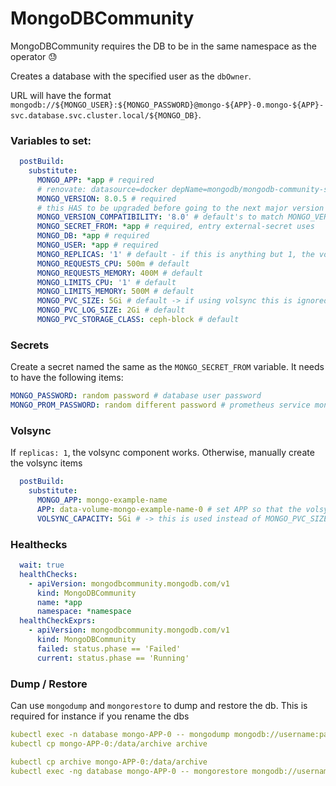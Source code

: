 # MongoDBCommunity

MongoDBCommunity requires the DB to be in the same namespace as the operator 😓

Creates a database with the specified user as the `dbOwner`.

URL will have the format `mongodb://${MONGO_USER}:${MONGO_PASSWORD}@mongo-${APP}-0.mongo-${APP}-svc.database.svc.cluster.local/${MONGO_DB}`.

### Variables to set:

```yaml
  postBuild:
    substitute:
      MONGO_APP: *app # required
      # renovate: datasource=docker depName=mongodb/mongodb-community-server
      MONGO_VERSION: 8.0.5 # required
      # this HAS to be upgraded before going to the next major version (e.g. can go from 7->8 with this set to 7, but can't go from 8->9 without changing this to 8)
      MONGO_VERSION_COMPATIBILITY: '8.0' # default's to match MONGO_VERSION
      MONGO_SECRET_FROM: *app # required, entry external-secret uses
      MONGO_DB: *app # required
      MONGO_USER: *app # required
      MONGO_REPLICAS: '1' # default - if this is anything but 1, the volsync pvcs for the other replicas will need to be manually created before changing this!
      MONGO_REQUESTS_CPU: 500m # default
      MONGO_REQUESTS_MEMORY: 400M # default
      MONGO_LIMITS_CPU: '1' # default
      MONGO_LIMITS_MEMORY: 500M # default
      MONGO_PVC_SIZE: 5Gi # default -> if using volsync this is ignored
      MONGO_PVC_LOG_SIZE: 2Gi # default
      MONGO_PVC_STORAGE_CLASS: ceph-block # default
```

### Secrets

Create a secret named the same as the `MONGO_SECRET_FROM` variable. It needs to have the following items:

```yaml
MONGO_PASSWORD: random password # database user password
MONGO_PROM_PASSWORD: random different password # prometheus service monitor password
```

### Volsync

If `replicas: 1`, the volsync component works. Otherwise, manually create the volsync items

```yaml
  postBuild:
    substitute:
      MONGO_APP: mongo-example-name
      APP: data-volume-mongo-example-name-0 # set APP so that the volsync component creates the correct pvc
      VOLSYNC_CAPACITY: 5Gi # -> this is used instead of MONGO_PVC_SIZE
```

### Healthecks

```yaml
  wait: true
  healthChecks:
    - apiVersion: mongodbcommunity.mongodb.com/v1
      kind: MongoDBCommunity
      name: *app
      namespace: *namespace
  healthCheckExprs:
    - apiVersion: mongodbcommunity.mongodb.com/v1
      kind: MongoDBCommunity
      failed: status.phase == 'Failed'
      current: status.phase == 'Running'
```


### Dump / Restore

Can use `mongodump` and `mongorestore` to dump and restore the db. This is required for instance if you rename the dbs

```yaml
kubectl exec -n database mongo-APP-0 -- mongodump mongodb://username:password@localhost:27017 --authenticationDatabase=db-name --archive /data/archive
kubectl cp mongo-APP-0:/data/archive archive

kubectl cp archive mongo-APP-0:/data/archive
kubectl exec -ng database mongo-APP-0 -- mongorestore mongodb://username:password@localhost:27017 --authenticationDatabase=db-name --archive /data/archive
```
